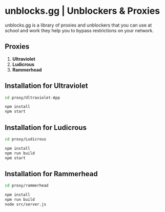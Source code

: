 # unblocks.gg | Unblockers & Proxies

unblocks.gg is a library of proxies and unblockers that you can use at school and work they help you to bypass restrictions on your network.

## Proxies
1. **Ultraviolet**
2. **Ludicrous**
3. **Rammerhead**


## Installation for Ultraviolet

```sh
cd proxy/Ultraviolet-App

npm install
npm start
```

## Installation for Ludicrous

```sh
cd proxy/Ludicrous

npm install
npm run build
npm start
```

## Installation for Rammerhead

```sh
cd proxy/rammerhead

npm install
npm run build
node src/server.js
```